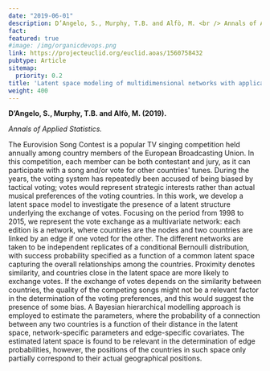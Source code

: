 ```yaml
---
date: "2019-06-01"
description: D’Angelo, S., Murphy, T.B. and Alfò, M. <br /> Annals of Applied Statistics.
fact: 
featured: true
#image: /img/organicdevops.png
link: https://projecteuclid.org/euclid.aoas/1560758432
pubtype: Article
sitemap:
  priority: 0.2
title: 'Latent space modeling of multidimensional networks with application to the exchange of votes in the Eurovision Song Contest.'
weight: 400
---
```


**D’Angelo, S., Murphy, T.B. and Alfò, M. (2019).**

*Annals of Applied Statistics.*

The Eurovision Song Contest is a popular TV singing competition held annually among country members of the European Broadcasting Union. In this competition, each member can be both contestant and jury, as it can participate with a song and/or vote for other countries' tunes. During the years, the voting system has repeatedly been accused of being biased by tactical voting; votes would represent strategic interests rather than actual musical preferences of the voting countries. In this work, we develop a latent space model to investigate the presence of a latent structure underlying the exchange of votes. Focusing on the period from 1998 to 2015, we represent the vote exchange as a multivariate network: each edition is a network, where countries are the nodes and two countries are linked by an edge if one voted for the other. The different networks are taken to be independent replicates of a conditional Bernoulli distribution, with success probability specified as a function of a common latent space capturing the overall relationships among the countries. Proximity denotes similarity, and countries close in the latent space are more likely to exchange votes. If the exchange of votes depends on the similarity between countries, the quality of the competing songs might not be a relevant factor in the determination of the voting preferences, and this would suggest the presence of some bias. A Bayesian hierarchical modelling approach is employed to estimate the parameters, where the probability of a connection between any two countries is a function of their distance in the latent space, network-specific parameters and edge-specific covariates. The estimated latent space is found to be relevant in the determination of edge probabilities, however, the positions of the countries in such space only partially correspond to their actual geographical positions.
